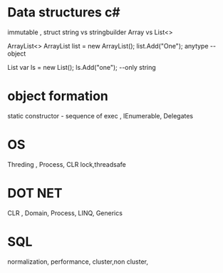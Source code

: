 # Data structures c#

immutable ,
struct 
string vs stringbuilder
Array vs List<>

ArrayList<>
      ArrayList list = new ArrayList();
      list.Add("One"); anytype --object
 
 List<string>
       var ls = new List<string>(); ls.Add("one"); --only string



# object formation
static constructor - sequence of exec  ,
IEnumerable, 
Delegates



# OS
Threding ,
Process, 
CLR
lock,threadsafe


# DOT NET
CLR , 
Domain, 
Process,
LINQ, 
Generics


# SQL
normalization,
performance,
cluster,non cluster,
